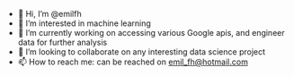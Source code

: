 - 👋 Hi, I’m @emilfh
- 👀 I’m interested in machine learning 
- 🌱 I’m currently working on accessing various Google apis, and engineer data for further analysis
- 💞️ I’m looking to collaborate on any interesting data science project
- 📫 How to reach me: can be reached on emil_fh@hotmail.com

<!---
emilfh/emilfh is a ✨ special ✨ repository because its `README.md` (this file) appears on your GitHub profile.
You can click the Preview link to take a look at your changes.
--->
